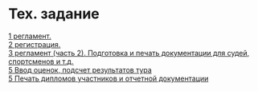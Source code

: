 <h1>Тех. задание</h1>
<div><a href="https://drive.google.com/open?id=1SGSXaTTlgwPcwi3ss8dcIdM4NO3o1qbPXKwk8DgJaew" title="" target="">1 регламент.</a></div>
<div><a href="docs/2.md" title="" target="">2 регистрация.</a></div>
<div><a href="docs/3.md" title="" target="">3 регламент (часть 2). Подготовка и печать документации для судей, спортсменов и т.д.</a></div>
<div><a href="docs/4.md" title="" target="">5 Ввод оценок, подсчет результатов тура</a></div>
<div><a href="docs/5.md" title="" target="">5 Печать дипломов участников и отчетной документации</a></div>

